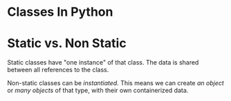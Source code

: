 # Classes In Python

# Static vs. Non Static
Static classes have "one instance" of that class. The data is shared between all references to the class.

Non-static classes can be *instantiated.* This means we can create *an object* or *many objects* of that type, with their own containerized data.
